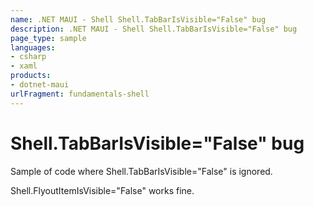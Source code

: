 ```yaml
---
name: .NET MAUI - Shell Shell.TabBarIsVisible="False" bug
description: .NET MAUI - Shell Shell.TabBarIsVisible="False" bug
page_type: sample
languages:
- csharp
- xaml
products:
- dotnet-maui
urlFragment: fundamentals-shell
---
```


# Shell.TabBarIsVisible="False" bug

Sample of code where Shell.TabBarIsVisible="False" is ignored.

Shell.FlyoutItemIsVisible="False" works fine.
